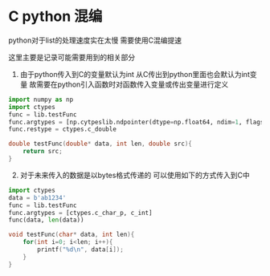 # C python 混编

python对于list的处理速度实在太慢 需要使用C混编提速

这里主要是记录可能需要用到的相关部分



1. 由于python传入到C的变量默认为int 从C传出到python里面也会默认为int变量 故需要在python引入函数时对函数传入变量或传出变量进行定义

```python
import numpy as np
import ctypes 
func = lib.testFunc
func.argtypes = [np.cytpeslib.ndpointer(dtype=np.float64, ndim=1, flags = 'C_CONTIGUOUS'), ctypes.c_int, ctypes.c_double]
func.restype = ctypes.c_double
```

```c
double testFunc(double* data, int len, double src){
    return src;
}
```

2. 对于未来传入的数据是以bytes格式传递的 可以使用如下的方式传入到C中

```python
import ctypes 
data = b'ab1234'
func = lib.testFunc
func.argtypes = [ctypes.c_char_p, c_int]
func(data, len(data))
```

```c
void testFunc(char* data, int len){
    for(int i=0; i<len; i++){
        printf("%d\n", data[i]);
    }
}
```

